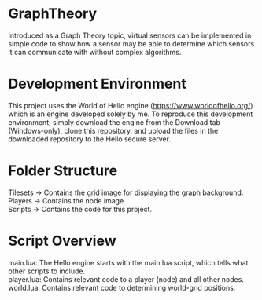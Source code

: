 # GraphTheory
Introduced as a Graph Theory topic, virtual sensors can be implemented in simple code to show how a sensor may be able to determine which sensors it can communicate with without complex algorithms. 

# Development Environment
This project uses the World of Hello engine (https://www.worldofhello.org/) which is an engine developed solely by me.
To reproduce this development environment, simply download the engine from the Download tab (Windows-only), clone this repository, and upload the files in the downloaded repository to the Hello secure server.

# Folder Structure
Tilesets -> Contains the grid image for displaying the graph background.<br/>
Players -> Contains the node image.<br/>
Scripts -> Contains the code for this project.<br/>

# Script Overview
main.lua: The Hello engine starts with the main.lua script, which tells what other scripts to include.<br/>
player.lua: Contains relevant code to a player (node) and all other nodes.<br/>
world.lua: Contains relevant code to determining world-grid positions.<br/>
